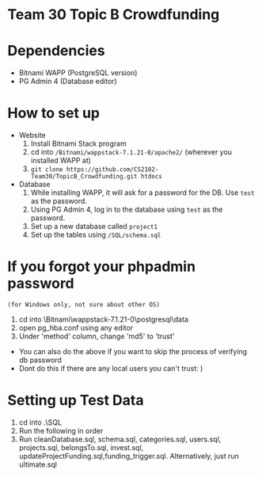 # Team 30 Topic B Crowdfunding

# Dependencies
+ Bitnami WAPP (PostgreSQL version)
+ PG Admin 4 (Database editor)

# How to set up
+ Website
    1. Install Bitnami Stack program
    2. cd into ```/Bitnami/wappstack-7.1.21-0/apache2/``` (wherever you installed WAPP at)
    3. ```git clone https://github.com/CS2102-Team30/TopicB_Crowdfunding.git htdocs```
+ Database
    1. While installing WAPP, it will ask for a password for the DB. Use ```test``` as the password.
    2. Using PG Admin 4, log in to the database using ```test``` as the password.
    3. Set up a new database called ```project1```
    4. Set up the tables using ```/SQL/schema.sql```

# If you forgot your phpadmin password
    (for Windows only, not sure about other OS)
1. cd into \Bitnami\wappstack-7.1.21-0\postgresql\data
2. open pg_hba.conf using any editor
3. Under 'method' column, change 'md5' to 'trust'
- You can also do the above if you want to skip the process of verifying db password
- Dont do this if there are any local users you can't trust: )
# Setting up Test Data
1. cd into .\SQL
2. Run the following in order
3. Run cleanDatabase.sql, schema.sql, categories.sql, users.sql, projects.sql, belongsTo.sql, invest.sql, updateProjectFunding.sql,funding_trigger.sql.
Alternatively, just run ultimate.sql
